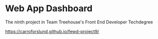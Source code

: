 # Web App Dashboard

The ninth project in Team Treehouse's Front End Developer Techdegree

https://carroforslund.github.io/fewd-project9/
